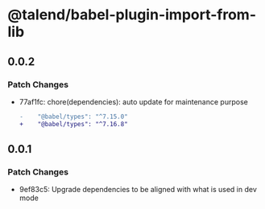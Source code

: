 # @talend/babel-plugin-import-from-lib

## 0.0.2

### Patch Changes

- 77af1fc: chore(dependencies): auto update for maintenance purpose

  ```diff
  -    "@babel/types": "^7.15.0"
  +    "@babel/types": "^7.16.8"
  ```

## 0.0.1

### Patch Changes

- 9ef83c5: Upgrade dependencies to be aligned with what is used in dev mode
